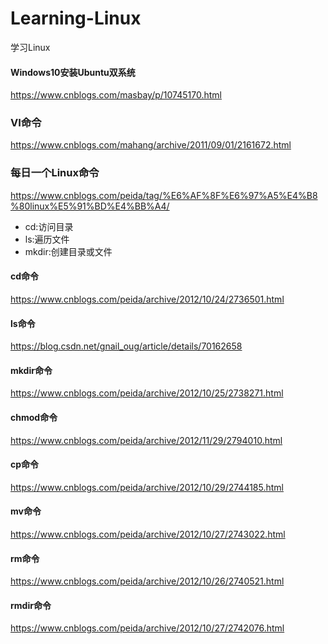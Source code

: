 # Learning-Linux
学习Linux
#### Windows10安装Ubuntu双系统
https://www.cnblogs.com/masbay/p/10745170.html

### VI命令
https://www.cnblogs.com/mahang/archive/2011/09/01/2161672.html

### 每日一个Linux命令
https://www.cnblogs.com/peida/tag/%E6%AF%8F%E6%97%A5%E4%B8%80linux%E5%91%BD%E4%BB%A4/

* cd:访问目录
* ls:遍历文件
* mkdir:创建目录或文件

#### cd命令
https://www.cnblogs.com/peida/archive/2012/10/24/2736501.html

#### ls命令
https://blog.csdn.net/gnail_oug/article/details/70162658

#### mkdir命令
https://www.cnblogs.com/peida/archive/2012/10/25/2738271.html

#### chmod命令
https://www.cnblogs.com/peida/archive/2012/11/29/2794010.html

#### cp命令
https://www.cnblogs.com/peida/archive/2012/10/29/2744185.html

#### mv命令
https://www.cnblogs.com/peida/archive/2012/10/27/2743022.html

#### rm命令
https://www.cnblogs.com/peida/archive/2012/10/26/2740521.html

#### rmdir命令
https://www.cnblogs.com/peida/archive/2012/10/27/2742076.html
